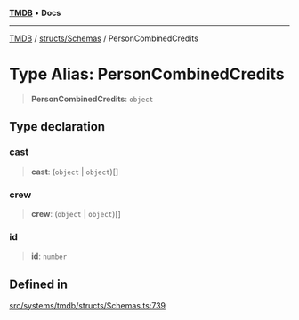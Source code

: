 [**TMDB**](../../../README.md) • **Docs**

***

[TMDB](../../../README.md) / [structs/Schemas](../README.md) / PersonCombinedCredits

# Type Alias: PersonCombinedCredits

> **PersonCombinedCredits**: `object`

## Type declaration

### cast

> **cast**: (`object` \| `object`)[]

### crew

> **crew**: (`object` \| `object`)[]

### id

> **id**: `number`

## Defined in

[src/systems/tmdb/structs/Schemas.ts:739](https://github.com/Norviah/media-hub/blob/b0accce5c447ccf1a18696f3cb0baef1f5bd16be/src/systems/tmdb/structs/Schemas.ts#L739)
